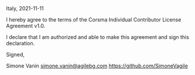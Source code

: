 

Italy, 2021-11-11

I hereby agree to the terms of the Corsma Individual Contributor License Agreement v1.0.

I declare that I am authorized and able to make this agreement and sign this declaration.

Signed,

Simone Vanin simone.vanin@agilebg.com https://github.com/SimoneVagile
